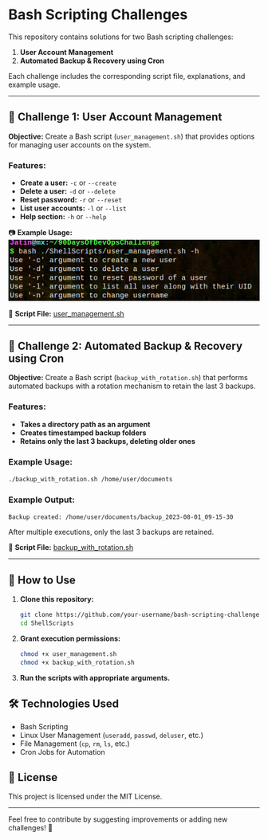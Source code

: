 # Bash Scripting Challenges

This repository contains solutions for two Bash scripting challenges:
1. **User Account Management**
2. **Automated Backup & Recovery using Cron**

Each challenge includes the corresponding script file, explanations, and example usage.

---

## 🚀 Challenge 1: User Account Management
**Objective:** Create a Bash script (`user_management.sh`) that provides options for managing user accounts on the system.

### Features:
- **Create a user:** `-c` or `--create`
- **Delete a user:** `-d` or `--delete`
- **Reset password:** `-r` or `--reset`
- **List user accounts:** `-l` or `--list`
- **Help section:** `-h` or `--help`

📷 **Example Usage:**  
![Example Usage:](images/usermanage.png)

📄 **Script File:** [user_management.sh](./user_management.sh)


---

## 🔄 Challenge 2: Automated Backup & Recovery using Cron
**Objective:** Create a Bash script (`backup_with_rotation.sh`) that performs automated backups with a rotation mechanism to retain the last 3 backups.

### Features:
- **Takes a directory path as an argument**
- **Creates timestamped backup folders**
- **Retains only the last 3 backups, deleting older ones**

### Example Usage:
```bash
./backup_with_rotation.sh /home/user/documents
```

### Example Output:
```
Backup created: /home/user/documents/backup_2023-08-01_09-15-30
```
After multiple executions, only the last 3 backups are retained.

📄 **Script File:** [backup_with_rotation.sh](./backup_with_rotation.sh)  

---

## 📜 How to Use
1. **Clone this repository:**
   ```bash
   git clone https://github.com/your-username/bash-scripting-challenges.git](https://github.com/jikjatin/90DaysOfDevOpsChallenge.git
   cd ShellScripts
   ```
2. **Grant execution permissions:**
   ```bash
   chmod +x user_management.sh
   chmod +x backup_with_rotation.sh
   ```
3. **Run the scripts with appropriate arguments.**

## 🛠 Technologies Used
- Bash Scripting
- Linux User Management (`useradd`, `passwd`, `deluser`, etc.)
- File Management (`cp`, `rm`, `ls`, etc.)
- Cron Jobs for Automation

## 📜 License
This project is licensed under the MIT License.

---

Feel free to contribute by suggesting improvements or adding new challenges! 🚀

